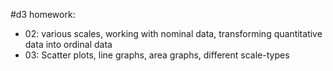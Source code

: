 #d3 homework:

* 02: various scales, working with nominal data, transforming quantitative data into ordinal data
* 03: Scatter plots, line graphs, area graphs, different scale-types
